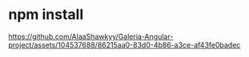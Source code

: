 # npm install
https://github.com/AlaaShawkyy/Galeria-Angular-project/assets/104537688/86215aa0-83d0-4b86-a3ce-af43fe0badec

